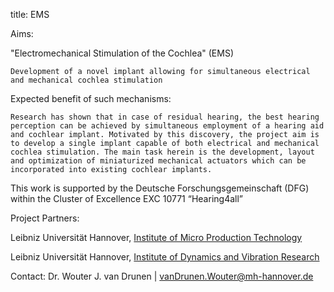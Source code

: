 title: EMS

Aims:

"Electromechanical Stimulation of the Cochlea" (EMS)

    Development of a novel implant allowing for simultaneous electrical and mechanical cochlea stimulation 

Expected benefit of such mechanisms:

    Research has shown that in case of residual hearing, the best hearing perception can be achieved by simultaneous employment of a hearing aid and cochlear implant. Motivated by this discovery, the project aim is to develop a single implant capable of both electrical and mechanical cochlea stimulation. The main task herein is the development, layout and optimization of miniaturized mechanical actuators which can be incorporated into existing cochlear implants.

This work is supported by the Deutsche Forschungsgemeinschaft (DFG) within the Cluster of Excellence EXC 10771 “Hearing4all”


Project Partners:

Leibniz Universität Hannover, [Institute of Micro Production Technology](http://www.impt.uni-hannover.de/das_impt.html?&L=1)

Leibniz Universität Hannover, [Institute of Dynamics and Vibration Research](http://www.ids.uni-hannover.de/ueber_uns.html?&L=1)


Contact: Dr. Wouter J. van Drunen | vanDrunen.Wouter@mh-hannover.de
